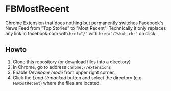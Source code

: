 # FBMostRecent
Chrome Extension that does nothing but permanently switches Facebook's News Feed from "Top Stories" to "Most Recent". Technically it only replaces any link in facebook.com with `href="/"` with `href="/?sk=h_chr"` on click.

## Howto

1. Clone this repository (or download files into a directory)
2. In Chrome, go to address `chrome://extensions`
3. Enable _Developer mode_ from upper right corner.
4. Click the _Load Unpacked_ button and select the directory (e.g. `FBMostRecent`) where the files are located.
